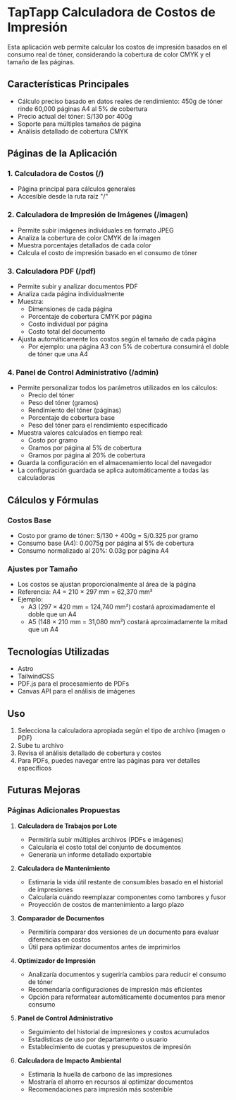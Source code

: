 # TapTapp Calculadora de Costos de Impresión

Esta aplicación web permite calcular los costos de impresión basados en el consumo real de tóner, considerando la cobertura de color CMYK y el tamaño de las páginas.

## Características Principales

- Cálculo preciso basado en datos reales de rendimiento: 450g de tóner rinde 60,000 páginas A4 al 5% de cobertura
- Precio actual del tóner: S/130 por 400g
- Soporte para múltiples tamaños de página
- Análisis detallado de cobertura CMYK

## Páginas de la Aplicación

### 1. Calculadora de Costos (/)

- Página principal para cálculos generales
- Accesible desde la ruta raíz "/"

### 2. Calculadora de Impresión de Imágenes (/imagen)

- Permite subir imágenes individuales en formato JPEG
- Analiza la cobertura de color CMYK de la imagen
- Muestra porcentajes detallados de cada color
- Calcula el costo de impresión basado en el consumo de tóner

### 3. Calculadora PDF (/pdf)

- Permite subir y analizar documentos PDF
- Analiza cada página individualmente
- Muestra:
  - Dimensiones de cada página
  - Porcentaje de cobertura CMYK por página
  - Costo individual por página
  - Costo total del documento
- Ajusta automáticamente los costos según el tamaño de cada página
  - Por ejemplo: una página A3 con 5% de cobertura consumirá el doble de tóner que una A4

### 4. Panel de Control Administrativo (/admin)

- Permite personalizar todos los parámetros utilizados en los cálculos:
  - Precio del tóner
  - Peso del tóner (gramos)
  - Rendimiento del tóner (páginas)
  - Porcentaje de cobertura base
  - Peso del tóner para el rendimiento especificado
- Muestra valores calculados en tiempo real:
  - Costo por gramo
  - Gramos por página al 5% de cobertura
  - Gramos por página al 20% de cobertura
- Guarda la configuración en el almacenamiento local del navegador
- La configuración guardada se aplica automáticamente a todas las calculadoras

## Cálculos y Fórmulas

### Costos Base

- Costo por gramo de tóner: S/130 ÷ 400g = S/0.325 por gramo
- Consumo base (A4): 0.0075g por página al 5% de cobertura
- Consumo normalizado al 20%: 0.03g por página A4

### Ajustes por Tamaño

- Los costos se ajustan proporcionalmente al área de la página
- Referencia: A4 = 210 × 297 mm = 62,370 mm²
- Ejemplo:
  - A3 (297 × 420 mm = 124,740 mm²) costará aproximadamente el doble que un A4
  - A5 (148 × 210 mm = 31,080 mm²) costará aproximadamente la mitad que un A4

## Tecnologías Utilizadas

- Astro
- TailwindCSS
- PDF.js para el procesamiento de PDFs
- Canvas API para el análisis de imágenes

## Uso

1. Selecciona la calculadora apropiada según el tipo de archivo (imagen o PDF)
2. Sube tu archivo
3. Revisa el análisis detallado de cobertura y costos
4. Para PDFs, puedes navegar entre las páginas para ver detalles específicos

## Futuras Mejoras

### Páginas Adicionales Propuestas

1. **Calculadora de Trabajos por Lote**

   - Permitiría subir múltiples archivos (PDFs e imágenes)
   - Calcularía el costo total del conjunto de documentos
   - Generaría un informe detallado exportable

2. **Calculadora de Mantenimiento**

   - Estimaría la vida útil restante de consumibles basado en el historial de impresiones
   - Calcularía cuándo reemplazar componentes como tambores y fusor
   - Proyección de costos de mantenimiento a largo plazo

3. **Comparador de Documentos**

   - Permitiría comparar dos versiones de un documento para evaluar diferencias en costos
   - Útil para optimizar documentos antes de imprimirlos

4. **Optimizador de Impresión**

   - Analizaría documentos y sugeriría cambios para reducir el consumo de tóner
   - Recomendaría configuraciones de impresión más eficientes
   - Opción para reformatear automáticamente documentos para menor consumo

5. **Panel de Control Administrativo**

   - Seguimiento del historial de impresiones y costos acumulados
   - Estadísticas de uso por departamento o usuario
   - Establecimiento de cuotas y presupuestos de impresión

6. **Calculadora de Impacto Ambiental**
   - Estimaría la huella de carbono de las impresiones
   - Mostraría el ahorro en recursos al optimizar documentos
   - Recomendaciones para impresión más sostenible
